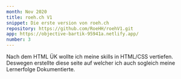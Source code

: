 ```yaml
---
month: Nov 2020
title: roeh.ch V1
snippet: Die erste version von roeh.ch
repository: https://github.com/RoeHH/roehV1.git
app: https://objective-bartik-95941a.netlify.app/
number: 3
---
```


Nach dem HTML ÜK wollte ich meine skills in HTML/CSS vertiefen. Deswegen
erstellte diese seite auf welcher ich auch sogleich meine Lernerfolge
Dokumentierte.
